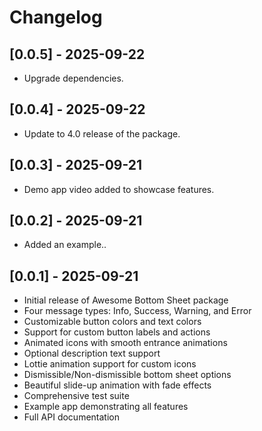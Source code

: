 # Changelog

## [0.0.5] - 2025-09-22

- Upgrade dependencies.

## [0.0.4] - 2025-09-22

- Update to 4.0 release of the package.

## [0.0.3] - 2025-09-21

- Demo app video added to showcase features.

## [0.0.2] - 2025-09-21

- Added an example..

## [0.0.1] - 2025-09-21

- Initial release of Awesome Bottom Sheet package
- Four message types: Info, Success, Warning, and Error
- Customizable button colors and text colors
- Support for custom button labels and actions
- Animated icons with smooth entrance animations
- Optional description text support
- Lottie animation support for custom icons
- Dismissible/Non-dismissible bottom sheet options
- Beautiful slide-up animation with fade effects
- Comprehensive test suite
- Example app demonstrating all features
- Full API documentation

